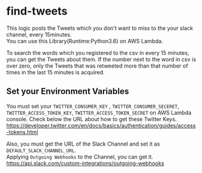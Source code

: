 # find-tweets
This logic posts the Tweets which you don't want to miss to the your slack channel, every 15minutes.  
You can use this Library(Runtime:Python3.6) on AWS Lambda.  

To search the words which you registered to the csv in every 15 minutes, you can get the Tweets about them.
If the number next to the word in csv is over zero, only the Tweets that was retweeted more than that number of times in the last 15 minutes is acquired.  

## Set your Environment Variables
You must set your `TWITTER_CONSUMER_KEY` , `TWITTER_CONSUMER_SECERET`, `TWITTER_ACCESS_TOKEN_KEY`, `TWITTER_ACCESS_TOKEN_SECRET` on AWS Lambda console.
Check below the URL about how to get these Twitter Keys.  
https://developer.twitter.com/en/docs/basics/authentication/guides/access-tokens.html  

Also, you must get the URL of the Slack Channel and set it as `DEFAULT_SLACK_CHANNEL_URL`.  
Applying `Outgoing Webhooks` to the Channel, you can get it.  
https://api.slack.com/custom-integrations/outgoing-webhooks

## 
